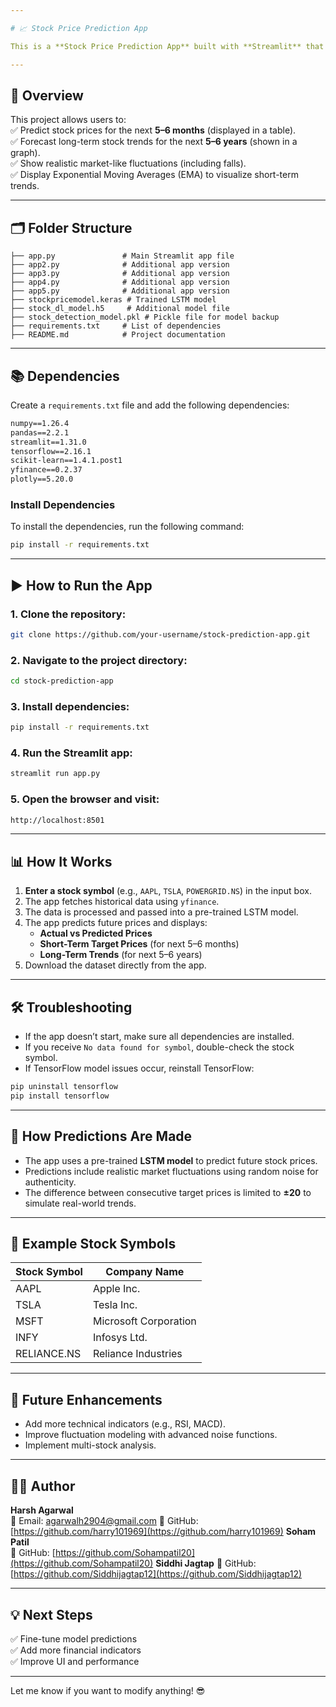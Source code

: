 ```yaml
---

# 📈 Stock Price Prediction App

This is a **Stock Price Prediction App** built with **Streamlit** that predicts future stock prices using a trained LSTM model. The app provides both short-term and long-term predictions based on historical stock price data fetched using `yfinance`.

---
```


## 🚀 **Overview**

This project allows users to:  
✅ Predict stock prices for the next **5–6 months** (displayed in a table).  
✅ Forecast long-term stock trends for the next **5–6 years** (shown in a graph).  
✅ Show realistic market-like fluctuations (including falls).  
✅ Display Exponential Moving Averages (EMA) to visualize short-term trends.

---

## 🗂️ **Folder Structure**

```
├── app.py               # Main Streamlit app file
├── app2.py              # Additional app version
├── app3.py              # Additional app version
├── app4.py              # Additional app version
├── app5.py              # Additional app version
├── stockpricemodel.keras # Trained LSTM model
├── stock_dl_model.h5     # Additional model file
├── stock_detection_model.pkl # Pickle file for model backup
├── requirements.txt     # List of dependencies
├── README.md            # Project documentation
```

---

## 📚 **Dependencies**

Create a `requirements.txt` file and add the following dependencies:

```txt
numpy==1.26.4
pandas==2.2.1
streamlit==1.31.0
tensorflow==2.16.1
scikit-learn==1.4.1.post1
yfinance==0.2.37
plotly==5.20.0
```

### **Install Dependencies**

To install the dependencies, run the following command:

```bash
pip install -r requirements.txt
```

---

## ▶️ **How to Run the App**

### **1. Clone the repository:**

```bash
git clone https://github.com/your-username/stock-prediction-app.git
```

### **2. Navigate to the project directory:**

```bash
cd stock-prediction-app
```

### **3. Install dependencies:**

```bash
pip install -r requirements.txt
```

### **4. Run the Streamlit app:**

```bash
streamlit run app.py
```

### **5. Open the browser and visit:**

```bash
http://localhost:8501
```

---

## 📊 **How It Works**

1. **Enter a stock symbol** (e.g., `AAPL`, `TSLA`, `POWERGRID.NS`) in the input box.
2. The app fetches historical data using `yfinance`.
3. The data is processed and passed into a pre-trained LSTM model.
4. The app predicts future prices and displays:
   - **Actual vs Predicted Prices**
   - **Short-Term Target Prices** (for next 5–6 months)
   - **Long-Term Trends** (for next 5–6 years)
5. Download the dataset directly from the app.

---

## 🛠️ **Troubleshooting**

- If the app doesn’t start, make sure all dependencies are installed.
- If you receive `No data found for symbol`, double-check the stock symbol.
- If TensorFlow model issues occur, reinstall TensorFlow:

```bash
pip uninstall tensorflow
pip install tensorflow
```

---

## 🧠 **How Predictions Are Made**

- The app uses a pre-trained **LSTM model** to predict future stock prices.
- Predictions include realistic market fluctuations using random noise for authenticity.
- The difference between consecutive target prices is limited to **±20** to simulate real-world trends.

---

## 📌 **Example Stock Symbols**

| Stock Symbol | Company Name          |
| ------------ | --------------------- |
| AAPL         | Apple Inc.            |
| TSLA         | Tesla Inc.            |
| MSFT         | Microsoft Corporation |
| INFY         | Infosys Ltd.          |
| RELIANCE.NS  | Reliance Industries   |

---

## 🌟 **Future Enhancements**

- Add more technical indicators (e.g., RSI, MACD).
- Improve fluctuation modeling with advanced noise functions.
- Implement multi-stock analysis.

---

## 👨‍💻 **Author**

**Harsh Agarwal**  
📧 Email: agarwalh2904@gmail.com
🔗 GitHub: [https://github.com/harry101969](https://github.com/harry101969)
**Soham Patil**  
🔗 GitHub: [https://github.com/Sohampatil20](https://github.com/Sohampatil20)
**Siddhi Jagtap**
🔗 GitHub: [https://github.com/Siddhijagtap12](https://github.com/Siddhijagtap12)

---

## 💡 **Next Steps**

✅ Fine-tune model predictions  
✅ Add more financial indicators  
✅ Improve UI and performance

---

Let me know if you want to modify anything! 😎
